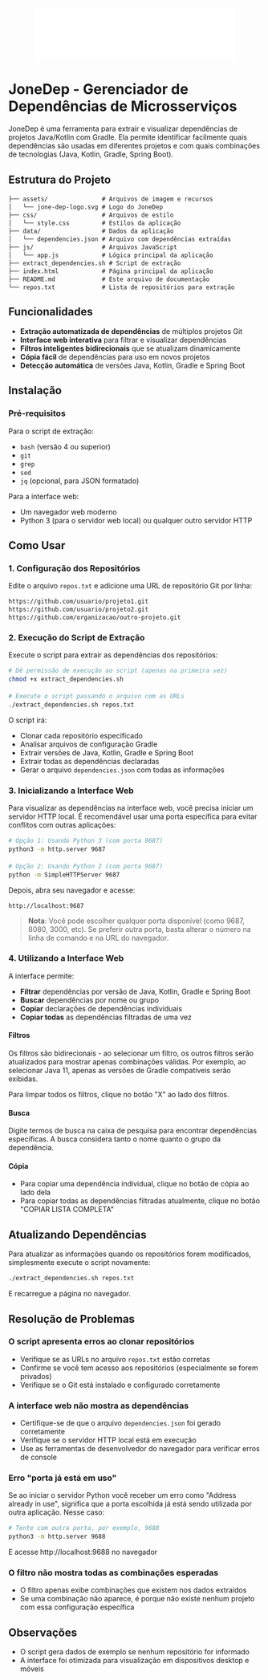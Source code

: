 <p align="center">
  <img src="assets/jone-dep-logo.svg" alt="JoneDep Logo" width="400"/>
</p>

# JoneDep - Gerenciador de Dependências de Microsserviços

JoneDep é uma ferramenta para extrair e visualizar dependências de projetos Java/Kotlin com Gradle. Ela permite identificar facilmente quais dependências são usadas em diferentes projetos e com quais combinações de tecnologias (Java, Kotlin, Gradle, Spring Boot).

## Estrutura do Projeto

```
├── assets/               # Arquivos de imagem e recursos
│   └── jone-dep-logo.svg # Logo do JoneDep
├── css/                  # Arquivos de estilo
│   └── style.css         # Estilos da aplicação
├── data/                 # Dados da aplicação
│   └── dependencies.json # Arquivo com dependências extraídas
├── js/                   # Arquivos JavaScript
│   └── app.js            # Lógica principal da aplicação
├── extract_dependencies.sh # Script de extração
├── index.html            # Página principal da aplicação
├── README.md             # Este arquivo de documentação
└── repos.txt             # Lista de repositórios para extração
```

## Funcionalidades

- **Extração automatizada de dependências** de múltiplos projetos Git
- **Interface web interativa** para filtrar e visualizar dependências
- **Filtros inteligentes bidirecionais** que se atualizam dinamicamente
- **Cópia fácil** de dependências para uso em novos projetos
- **Detecção automática** de versões Java, Kotlin, Gradle e Spring Boot

## Instalação

### Pré-requisitos

Para o script de extração:
- `bash` (versão 4 ou superior)
- `git`
- `grep`
- `sed`
- `jq` (opcional, para JSON formatado)

Para a interface web:
- Um navegador web moderno
- Python 3 (para o servidor web local) ou qualquer outro servidor HTTP

## Como Usar

### 1. Configuração dos Repositórios

Edite o arquivo `repos.txt` e adicione uma URL de repositório Git por linha:

```
https://github.com/usuario/projeto1.git
https://github.com/usuario/projeto2.git
https://github.com/organizacao/outro-projeto.git
```

### 2. Execução do Script de Extração

Execute o script para extrair as dependências dos repositórios:

```bash
# Dê permissão de execução ao script (apenas na primeira vez)
chmod +x extract_dependencies.sh

# Execute o script passando o arquivo com as URLs
./extract_dependencies.sh repos.txt
```

O script irá:
- Clonar cada repositório especificado
- Analisar arquivos de configuração Gradle
- Extrair versões de Java, Kotlin, Gradle e Spring Boot
- Extrair todas as dependências declaradas
- Gerar o arquivo `dependencies.json` com todas as informações

### 3. Inicializando a Interface Web

Para visualizar as dependências na interface web, você precisa iniciar um servidor HTTP local. É recomendável usar uma porta específica para evitar conflitos com outras aplicações:

```bash
# Opção 1: Usando Python 3 (com porta 9687)
python3 -m http.server 9687

# Opção 2: Usando Python 2 (com porta 9687)
python -m SimpleHTTPServer 9687
```

Depois, abra seu navegador e acesse:
```
http://localhost:9687
```

> **Nota**: Você pode escolher qualquer porta disponível (como 9687, 8080, 3000, etc). Se preferir outra porta, basta alterar o número na linha de comando e na URL do navegador.

### 4. Utilizando a Interface Web

A interface permite:

- **Filtrar** dependências por versão de Java, Kotlin, Gradle e Spring Boot
- **Buscar** dependências por nome ou grupo
- **Copiar** declarações de dependências individuais
- **Copiar todas** as dependências filtradas de uma vez

#### Filtros

Os filtros são bidirecionais - ao selecionar um filtro, os outros filtros serão atualizados para mostrar apenas combinações válidas. Por exemplo, ao selecionar Java 11, apenas as versões de Gradle compatíveis serão exibidas.

Para limpar todos os filtros, clique no botão "X" ao lado dos filtros.

#### Busca

Digite termos de busca na caixa de pesquisa para encontrar dependências específicas. A busca considera tanto o nome quanto o grupo da dependência.

#### Cópia

- Para copiar uma dependência individual, clique no botão de cópia ao lado dela
- Para copiar todas as dependências filtradas atualmente, clique no botão "COPIAR LISTA COMPLETA"

## Atualizando Dependências

Para atualizar as informações quando os repositórios forem modificados, simplesmente execute o script novamente:

```bash
./extract_dependencies.sh repos.txt
```

E recarregue a página no navegador.

## Resolução de Problemas

### O script apresenta erros ao clonar repositórios

- Verifique se as URLs no arquivo `repos.txt` estão corretas
- Confirme se você tem acesso aos repositórios (especialmente se forem privados)
- Verifique se o Git está instalado e configurado corretamente

### A interface web não mostra as dependências

- Certifique-se de que o arquivo `dependencies.json` foi gerado corretamente
- Verifique se o servidor HTTP local está em execução
- Use as ferramentas de desenvolvedor do navegador para verificar erros de console

### Erro "porta já está em uso"

Se ao iniciar o servidor Python você receber um erro como "Address already in use", significa que a porta escolhida já está sendo utilizada por outra aplicação. Nesse caso:

```bash
# Tente com outra porta, por exemplo, 9688
python3 -m http.server 9688
```

E acesse http://localhost:9688 no navegador

### O filtro não mostra todas as combinações esperadas

- O filtro apenas exibe combinações que existem nos dados extraídos
- Se uma combinação não aparece, é porque não existe nenhum projeto com essa configuração específica

## Observações

- O script gera dados de exemplo se nenhum repositório for informado
- A interface foi otimizada para visualização em dispositivos desktop e móveis
